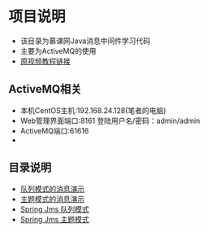 # 项目说明

- 该目录为慕课网Java消息中间件学习代码
- 主要为ActiveMQ的使用
- [原视频教程链接](https://www.imooc.com/learn/856)


## ActiveMQ相关
- 本机CentOS主机:192.168.24.128(笔者的电脑)
- Web管理界面端口:8161 登陆用户名/密码：admin/admin
- ActiveMQ端口:61616
- 


## 目录说明
- [队列模式的消息演示](/src/main/java/jms/queue)
- [主题模式的消息演示](/src/main/java/jms/topic)
- [Spring Jms 队列模式](/src/main/java/spring/queue)
- [Spring Jms 主题模式](/src/main/java/spring/topic)